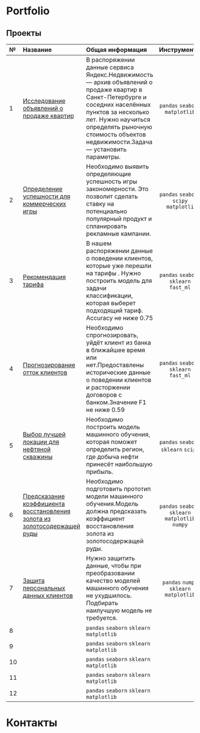 # Portfolio
## Проекты

|№| Название | Общая информация | Инструменты |
|:---|:-------------------|:----------------------------------------------------------|:-----------:|
|1|[Исследование объявлений о продаже квартир](https://github.com/SavinienBl/Portfolio/blob/b27cd11eb6b351373d4e3396fea11f31d49f30d5/Project%201/Research%20data%20analysis%201%20project%20(1).ipynb)|В распоряжении данные сервиса Яндекс.Недвижимость — архив объявлений о продаже квартир в Санкт-Петербурге и соседних населённых пунктов за несколько лет. Нужно научиться определять рыночную стоимость объектов недвижимости.Задача — установить параметры.|`pandas` `seaborn` `matplotlib`|
|2|[Определение успешности для коммерческих игры](https://github.com/SavinienBl/Portfolio/blob/159eececf553667ffdc2f8a3564b895c7cb639f2/Project%202/First%20big%20project(Game)%202.ipynb)|Необходимо выявить определяющие успешность игры закономерности. Это позволит сделать ставку на потенциально популярный продукт и спланировать рекламные кампании.|`pandas` `seaborn` `scipy` `matplotli`|
|3|[Рекомендация тарифа](https://github.com/SavinienBl/Portfolio/blob/45fbb774c0bf287d74b61331aa23831be841f58a/Project%203/Introduction%20to%20machine%20learning%20(classification)%203.ipynb)|В нашем распоряжении данные о поведении клиентов, которые уже перешли на тарифы . Нужно построить модель для задачи классификации, которая выберет подходящий тариф. Accuracy не ниже 0.75|`pandas` `seaborn` `sklearn` `fast_ml`|
|4|[Прогнозирование отток клиентов]()|Необходимо спрогнозировать, уйдёт клиент из банка в ближайшее время или нет.Предоставлены исторические данные о поведении клиентов и расторжении договоров с банком.Значение F1 не ниже 0.59|`pandas` `seaborn` `sklearn` `fast_ml`|
|5|[Выбор лучшей локации для нефтяной скважины](https://github.com/SavinienBl/Portfolio/blob/60095aadb270109c570270026a5ae1f0526ae5a3/Project%205/Gold.ipynb)|Необходимо построить модель машинного обучения, которая поможет определить регион, где добыча нефти принесёт наибольшую прибыль.|`pandas` `seaborn` `sklearn` `scipy`|
|6|[Предсказание коэффициента восстановления золота из золотосодержащей руды](https://github.com/SavinienBl/Portfolio/blob/8e0f251f4706179ebf82d04cf99e915a7cfe139f/Project%206/Rough.ipynb)|Необходимо подготовить прототип модели машинного обучения.Модель должна предсказать коэффициент восстановления золота из золотосодержащей руды.|`pandas` `seaborn` `sklearn` `matplotlib` `numpy`|
|7|[Защита персональных данных клиентов](https://github.com/SavinienBl/Portfolio/blob/7ab0a45469d59fb5b651d3a7c73867807a30a9b0/Project%207/Data%20protection%20(1).ipynb)|Нужно защитить данные, чтобы при преобразовании качество моделей машинного обучения не ухудшилось. Подбирать наилучшую модель не требуется.|`pandas` `numpy` `sklearn` `matplotlib`|
|8|[]()|`pandas` `seaborn` `sklearn` `matplotlib`|
|9|[]()|`pandas` `seaborn` `sklearn` `matplotlib`|
|10|[]()|`pandas` `seaborn` `sklearn` `matplotlib`|
|11|[]()|`pandas` `seaborn` `sklearn` `matplotlib`|
|12|[]()|`pandas` `seaborn` `sklearn` `matplotlib`|

# Контакты
